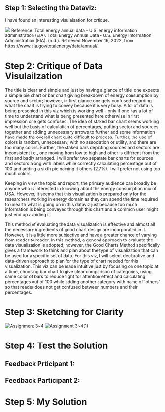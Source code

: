 ## Step 1: Selecting the Dataviz:
I have found an interesting visulaisation for crtique. 

![](https://user-images.githubusercontent.com/116416753/202289254-cd3aa470-328f-4150-b39b-7cd3ae971f33.jpg)
Reference: Total energy annual data - U.S. energy information administration (EIA). Total Energy Annual Data - U.S. Energy Information Administration (EIA). (n.d.). Retrieved November 16, 2022, from https://www.eia.gov/totalenergy/data/annual/ 

# Step 2: Critique of Data Visulailzation

The title is clear and simple and just by having a glance of title, one expects a simple pie chart or bar chart giving breakdown of energy consumption by source and sector; however, in first glance one gets confused regarding what the chart is trying to convey because it is very busy. A lot of data is being presented in this viz which is working well - only if one has a lot of time to understand what is being presented here otherwise in first impression one gets confused. The idea of staked bar chart seems working well but the basis of calculation of percentages, putting sector and sources together and adding unnecessary arrows to further add some information have made the overall chart quite difficult to process. Further, the use of colors is random, unnecessary, with no association or utility, and there are too many colors. Further, the staked bars depicting sources and sectors are inconsistent i.e., one moving from low to high and other is different from the first and badly arranged. I will prefer two separate bar charts for sources and sectors along with labels while correctly calculating percentage out of 100 and adding a sixth pie naming it others (2.7%). I will prefer not using too much colors.

Keeping in view the topic and report, the primary audience can broadly be anyone who is interested in knowing about the energy consumption mix of USA. However, it seems that this visualization is prepared only for the researchers working in energy domain as they can spend the time required to unearth what is going on in this dataviz just because too much information is being conveyed through this chart and a common user might just end up avoiding it.  

This method of evaluating the data visualization is effective and almost all the necessary ingredients of good chart design are incorporated in it.  However, it is a little more subjective and have a greater chance of varying from reader to reader. In this method, a general approach to evaluate the data visualization is adopted; however, the Good Charts Method specifically gives a framework to think and plan about the type of visualization that can be used for a specific set of data. For this viz, I will select declarative and data-driven approach to plan for the type of chart needed for this visualization. This viz can be made intuitive just by focusing on one topic at a time, choosing bar chart to give clear comparison of categories, using same color of bars to reduce fight for attention effect and calculating percentages out of 100 while adding another category with name of 'others' so that reader does not get confused between numbers and their percentages.

# Step 3: Sketching for Clarity

![Assignment 3~4](https://user-images.githubusercontent.com/116416753/202303466-a1ead13d-2dc8-4616-9993-f32b58d799a3.jpg)
![Assignment 3~4(1)](https://user-images.githubusercontent.com/116416753/202303481-d6c438cd-6240-4027-9cfb-529d2c7f4265.jpg)


# Step 4: Test the Solution

## Feedback Prticipant 1:


## Feedback Participant 2: 


# Step 5: My Solution

<div class="flourish-embed flourish-chart" data-src="visualisation/11821278"><script src="https://public.flourish.studio/resources/embed.js"></script></div>


<div class="flourish-embed flourish-chart" data-src="visualisation/11821355"><script src="https://public.flourish.studio/resources/embed.js"></script></div>

<div class="flourish-embed flourish-sankey" data-src="visualisation/11821394"><script src="https://public.flourish.studio/resources/embed.js"></script></div>

